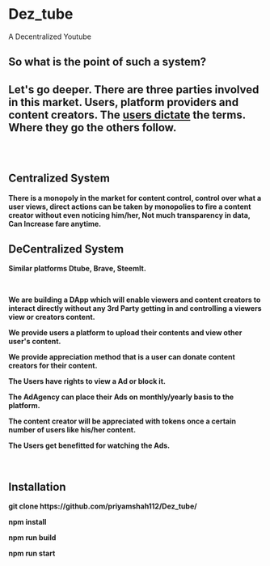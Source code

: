 # Dez_tube
A Decentralized Youtube

<h2><b>So what is the point of such a system?</b><h2>
<p>Let's go deeper. There are three parties involved in this market. Users, platform providers and content creators. The <b><u>users dictate</b></u> the terms. Where they go the others follow.
</p>
<br>
  <h2><b>Centralized System<b></h2>
<p>
There is a monopoly in the market for content control, control over what a user views, direct actions can be taken by monopolies to fire a content creator without even noticing him/her, Not much transparency in data, Can Increase fare anytime.
</p>
 <h2><b>DeCentralized System<b></h2>  
   <p>Similar platforms Dtube, Brave, SteemIt.</p>
<br>
<p>
We are building a DApp which will enable viewers and content creators to interact directly without any 3rd Party getting in and controlling a viewers view or creators content.</p>
<p>
  We provide users a platform to upload their contents and view other user's content.</p>
<p>We provide appreciation method that is a user can donate content creators for their content.
<p>The Users have rights to view a Ad or block it.
<p>The AdAgency can place their Ads on monthly/yearly basis to the platform.
<p>The content creator will be appreciated with tokens once a certain number of users like his/her content.
<p>The Users get benefitted for watching the Ads.</p>

<br>

<h2>Installation</h2>
<p>git clone https://github.com/priyamshah112/Dez_tube/ </p>
<p>npm install</p>
<p>npm run build</p>
<p>npm run start</p>
